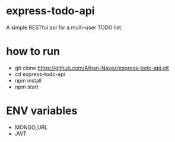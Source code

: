 # express-todo-api

A simple RESTful api for a multi-user TODO list.

# how to run

- git clone https://github.com/Afnan-Navaz/express-todo-api.git
- cd express-todo-api
- npm install
- npm start

# ENV variables

- MONGO_URL
- JWT

